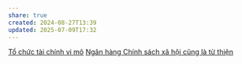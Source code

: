 ```yaml
---
share: true
created: 2024-08-27T13:39
updated: 2025-07-09T17:32
---
```

[Tổ chức tài chính vi mô](./index.md)
[Ngân hàng Chính sách xã hội cũng là từ thiện](../../../Ch%C3%ADnh%20s%C3%A1ch%20c%C3%B4ng%20ty/T%E1%BB%95%20ch%E1%BB%A9c%20t%C3%ADn%20d%E1%BB%A5ng/T%E1%BB%95%20ch%E1%BB%A9c%20t%C3%A0i%20ch%C3%ADnh%20vi%20m%C3%B4/Ng%C3%A2n%20h%C3%A0ng%20Ch%C3%ADnh%20s%C3%A1ch%20x%C3%A3%20h%E1%BB%99i%20c%C5%A9ng%20l%C3%A0%20t%E1%BB%AB%20thi%E1%BB%87n.md)

